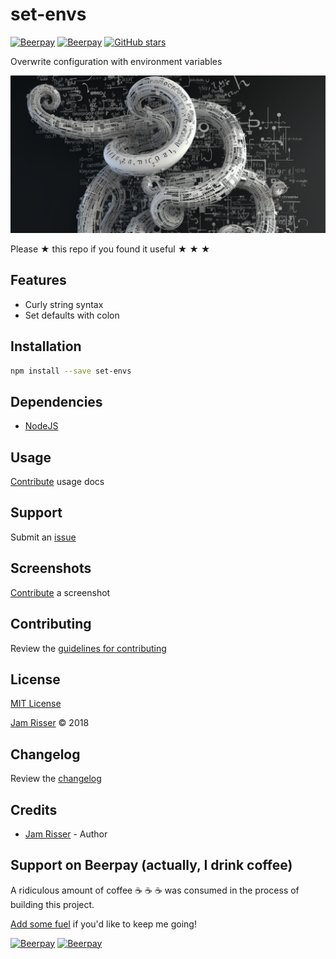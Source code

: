 # set-envs

[![Beerpay](https://beerpay.io/jamrizzi/set-envs/badge.svg?style=beer-square)](https://beerpay.io/jamrizzi/set-envs)
[![Beerpay](https://beerpay.io/jamrizzi/set-envs/make-wish.svg?style=flat-square)](https://beerpay.io/jamrizzi/set-envs?focus=wish)
[![GitHub stars](https://img.shields.io/github/stars/jamrizzi/set-envs.svg?style=social&label=Stars)](https://github.com/jamrizzi/set-envs)

Overwrite configuration with environment variables

![](assets/set-envs.png)

Please &#9733; this repo if you found it useful &#9733; &#9733; &#9733;


## Features

* Curly string syntax
* Set defaults with colon


## Installation

```sh
npm install --save set-envs
```


## Dependencies

* [NodeJS](https://nodejs.org)


## Usage

[Contribute](https://github.com/jamrizzi/set-envs/blob/master/CONTRIBUTING.md) usage docs


## Support

Submit an [issue](https://github.com/jamrizzi/set-envs/issues/new)


## Screenshots

[Contribute](https://github.com/jamrizzi/set-envs/blob/master/CONTRIBUTING.md) a screenshot


## Contributing

Review the [guidelines for contributing](https://github.com/jamrizzi/set-envs/blob/master/CONTRIBUTING.md)


## License

[MIT License](https://github.com/jamrizzi/set-envs/blob/master/LICENSE)

[Jam Risser](https://jam.jamrizzi.com) &copy; 2018


## Changelog

Review the [changelog](https://github.com/jamrizzi/set-envs/blob/master/CHANGELOG.md)


## Credits

* [Jam Risser](https://jam.jamrizzi.com) - Author


## Support on Beerpay (actually, I drink coffee)

A ridiculous amount of coffee :coffee: :coffee: :coffee: was consumed in the process of building this project.

[Add some fuel](https://beerpay.io/jamrizzi/set-envs) if you'd like to keep me going!

[![Beerpay](https://beerpay.io/jamrizzi/set-envs/badge.svg?style=beer-square)](https://beerpay.io/jamrizzi/set-envs)
[![Beerpay](https://beerpay.io/jamrizzi/set-envs/make-wish.svg?style=flat-square)](https://beerpay.io/jamrizzi/set-envs?focus=wish)
